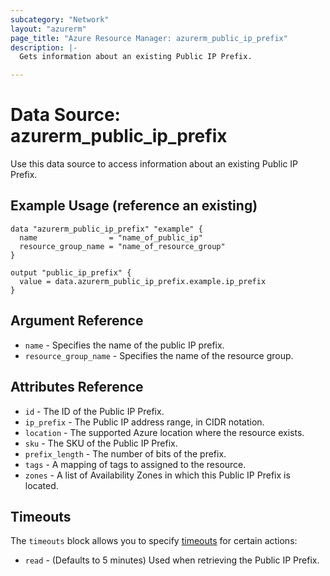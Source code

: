 ```yaml
---
subcategory: "Network"
layout: "azurerm"
page_title: "Azure Resource Manager: azurerm_public_ip_prefix"
description: |-
  Gets information about an existing Public IP Prefix.

---
```


# Data Source: azurerm_public_ip_prefix

Use this data source to access information about an existing Public IP Prefix.

## Example Usage (reference an existing)

```hcl
data "azurerm_public_ip_prefix" "example" {
  name                = "name_of_public_ip"
  resource_group_name = "name_of_resource_group"
}

output "public_ip_prefix" {
  value = data.azurerm_public_ip_prefix.example.ip_prefix
}
```

## Argument Reference

* `name` - Specifies the name of the public IP prefix.
* `resource_group_name` - Specifies the name of the resource group.

## Attributes Reference

* `id` - The ID of the Public IP Prefix.
* `ip_prefix` - The Public IP address range, in CIDR notation.
* `location` - The supported Azure location where the resource exists.
* `sku` - The SKU of the Public IP Prefix.
* `prefix_length` - The number of bits of the prefix.
* `tags` - A mapping of tags to assigned to the resource.
* `zones` - A list of Availability Zones in which this Public IP Prefix is located.

## Timeouts

The `timeouts` block allows you to specify [timeouts](https://www.terraform.io/language/resources/syntax#operation-timeouts) for certain actions:

* `read` - (Defaults to 5 minutes) Used when retrieving the Public IP Prefix.
